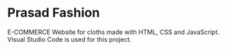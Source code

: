 # Prasad Fashion
E-COMMERCE Website for cloths made with HTML, CSS and JavaScript. Visual Studio Code is used for this project.
